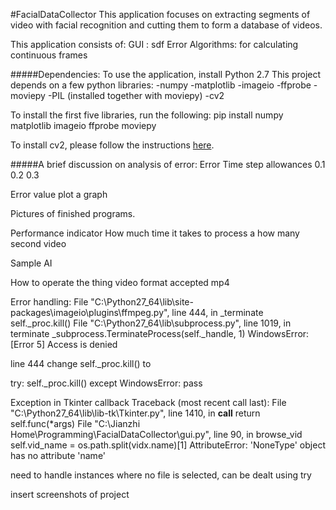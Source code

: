 #FacialDataCollector
This application focuses on extracting segments of video with facial recognition and cutting them to form a database of videos.



This application consists of:
GUI : sdf
Error Algorithms: for calculating continuous frames


#####Dependencies:
To use the application, install Python 2.7
This project depends on a few python libraries:
-numpy
-matplotlib
-imageio
-ffprobe
-moviepy
-PIL (installed together with moviepy)
-cv2

To install the first five libraries, run the following:
pip install numpy matplotlib imageio ffprobe moviepy

To install cv2, please follow the instructions [here](http://opencv-python-tutroals.readthedocs.io/en/latest/py_tutorials/py_setup/py_setup_in_windows/py_setup_in_windows.html).


#####A brief discussion on analysis of error:
Error
Time step allowances 0.1 0.2 0.3

Error value plot a graph


Pictures of finished programs.

Performance indicator
How much time it takes to process a how many second video



Sample AI


How to operate the thing
video format accepted mp4

Error handling:
  File "C:\Python27_64\lib\site-packages\imageio\plugins\ffmpeg.py", line 444, in _terminate
    self._proc.kill()
  File "C:\Python27_64\lib\subprocess.py", line 1019, in terminate
    _subprocess.TerminateProcess(self._handle, 1)
WindowsError: [Error 5] Access is denied

line 444 change
self._proc.kill()
to 

try:
    self._proc.kill()
except WindowsError:
    pass

Exception in Tkinter callback
Traceback (most recent call last):
  File "C:\Python27_64\lib\lib-tk\Tkinter.py", line 1410, in __call__
    return self.func(*args)
  File "C:\Jianzhi Home\Programming\FacialDataCollector\gui.py", line 90, in browse_vid
    self.vid_name = os.path.split(vidx.name)[1]
AttributeError: 'NoneType' object has no attribute 'name'

need to handle instances where no file is selected, can be dealt using try


insert screenshots of project


